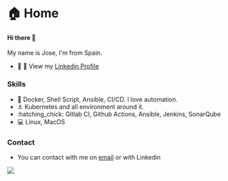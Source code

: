 # 🏠 Home

#### Hi there 👋

My name is Jose, I'm from Spain.

* :man: :briefcase: View my [Linkedin Profile](https://www.linkedin.com/in/joselazagra/)

### Skills

* :penguin: Docker, Shell Script, Ansible, CI/CD. I love automation.
* :anchor: Kubernetes and all environment around it.
* :hatching\_chick: Gitlab CI, Github Actions, Ansible, Jenkins, SonarQube
* :computer: Linux, MacOS

### Contact

* You can contact with me on [email](mailto:josel.azagra@pm.me?Subject=from%20github) or with Linkedin

![](https://github-readme-stats.vercel.app/api?username=AzagraMac\&show\_icons=true)
